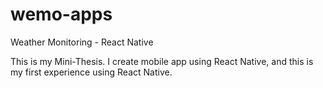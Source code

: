 # wemo-apps
Weather Monitoring - React Native

This is my Mini-Thesis. I create mobile app using React Native, and this is my first experience using React Native.
